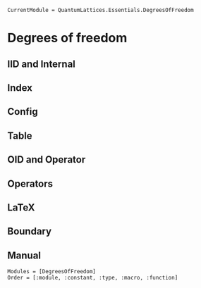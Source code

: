 ```@meta
CurrentModule = QuantumLattices.Essentials.DegreesOfFreedom
```

# Degrees of freedom

## IID and Internal

## Index

## Config

## Table

## OID and Operator

## Operators

## LaTeX

## Boundary

## Manual

```@autodocs
Modules = [DegreesOfFreedom]
Order = [:module, :constant, :type, :macro, :function]
```
